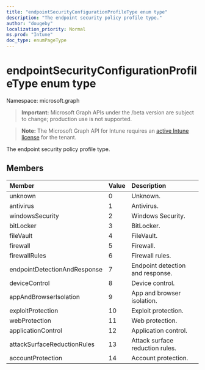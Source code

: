 ```yaml
---
title: "endpointSecurityConfigurationProfileType enum type"
description: "The endpoint security policy profile type."
author: "dougeby"
localization_priority: Normal
ms.prod: "Intune"
doc_type: enumPageType
---
```


# endpointSecurityConfigurationProfileType enum type

Namespace: microsoft.graph

> **Important:** Microsoft Graph APIs under the /beta version are subject to change; production use is not supported.

> **Note:** The Microsoft Graph API for Intune requires an [active Intune license](https://go.microsoft.com/fwlink/?linkid=839381) for the tenant.

The endpoint security policy profile type.

## Members
|Member|Value|Description|
|:---|:---|:---|
|unknown|0|Unknown.|
|antivirus|1|Antivirus.|
|windowsSecurity|2|Windows Security.|
|bitLocker|3|BitLocker.|
|fileVault|4|FileVault.|
|firewall|5|Firewall.|
|firewallRules|6|Firewall rules.|
|endpointDetectionAndResponse|7|Endpoint detection and response.|
|deviceControl|8|Device control.|
|appAndBrowserIsolation|9|App and browser isolation.|
|exploitProtection|10|Exploit protection.|
|webProtection|11|Web protection.|
|applicationControl|12|Application control.|
|attackSurfaceReductionRules|13|Attack surface reduction rules.|
|accountProtection|14|Account protection.|



